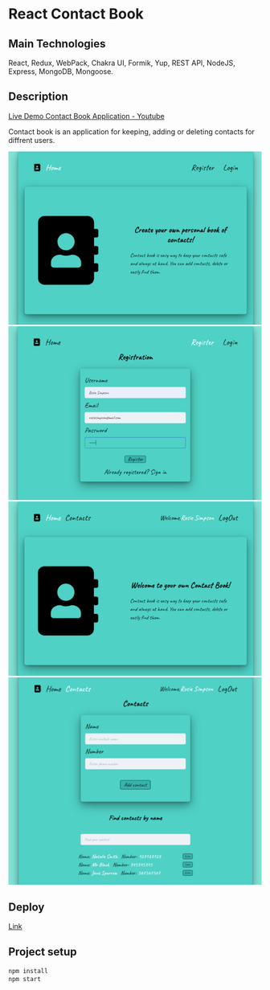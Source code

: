 # React Contact Book

## Main Technologies

React, Redux, WebPack, Chakra UI, Formik, Yup, REST API, NodeJS, Express, MongoDB, Mongoose.

## Description

[Live Demo Contact Book Application - Youtube](https://youtu.be/SRUNXeeRg7Y)

Contact book is an application for keeping, adding or deleting contacts for diffrent users.

![Home page](./assets/home-page.png)
![Registration page](./assets/registration-page.png)
![Private home page](./assets/private-home-page.png)
![Contacts page](./assets/contacts-page.png)


## Deploy

[Link](https://olgamykhailova.github.io/react-phonebook/)

## Project setup

```
npm install
npm start
```
